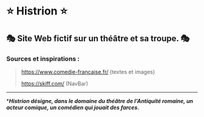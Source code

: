 # :star: Histrion :star:

## :performing_arts: Site Web fictif sur un théâtre et sa troupe. :performing_arts:

### Sources et inspirations :

>https://www.comedie-francaise.fr/ (textes et images)
>
>https://skiff.com/ (NavBar)

---

****Histrion désigne, dans le domaine du théâtre de l'Antiquité romaine, un acteur comique, un comédien qui jouait des farces.***
